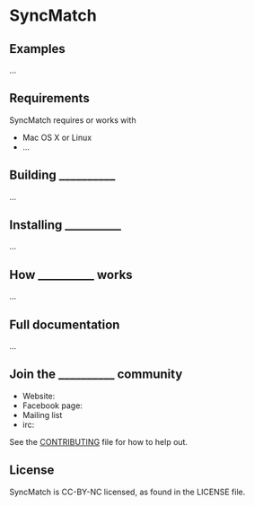 # SyncMatch

## Examples
...

## Requirements
SyncMatch requires or works with
* Mac OS X or Linux
* ...

## Building __________
...

## Installing __________
...

## How __________ works
...

## Full documentation
...

## Join the __________ community
* Website:
* Facebook page:
* Mailing list
* irc: 

See the [CONTRIBUTING](CONTRIBUTING.md) file for how to help out.

## License
SyncMatch is CC-BY-NC licensed, as found in the LICENSE file.
